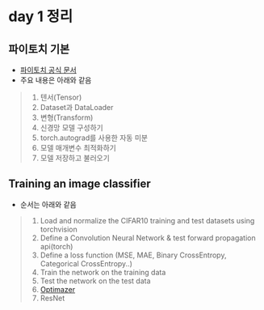 # day 1 정리

## 파이토치 기본
* [파이토치 공식 문서](https://tutorials.pytorch.kr/beginner/basics/intro.html) 
* 주요 내용은 아래와 같음

> 1. 텐서(Tensor)
> 2. Dataset과 DataLoader
> 3. 변형(Transform)
> 4. 신경망 모델 구성하기
> 5. torch.autograd를 사용한 자동 미분
> 6. 모델 매개변수 최적화하기
> 7. 모델 저장하고 불러오기
 
## Training an image classifier

* 순서는 아래와 같음

> 1. Load and normalize the CIFAR10 training and test datasets using torchvision
> 2. Define a Convolution Neural Network & test forward propagation api(torch)
> 3. Define a loss function (MSE, MAE, Binary CrossEntropy, Categorical CrossEntropy..)
> 4. Train the network on the training data
> 5. Test the network on the test data
> 6. [Optimazer](https://ganghee-lee.tistory.com/24)
> 7. ResNet
